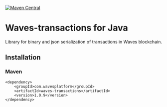[![Maven Central](https://img.shields.io/maven-central/v/com.wavesplatform/waves-transactions.svg?label=Maven%20Central)](https://search.maven.org/artifact/com.wavesplatform/waves-transactions)

# Waves-transactions for Java

Library for binary and json serialization of transactions in Waves blockchain.

## Installation

### Maven

```
<dependency>
    <groupId>com.wavesplatform</groupId>
    <artifactId>waves-transactions</artifactId>
    <version>1.0.9</version>
</dependency>
```
